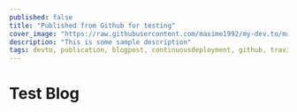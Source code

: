 ```yaml
---
published: false
title: "Published from Github for testing"
cover_image: "https://raw.githubusercontent.com/maxime1992/my-dev.to/master/blog-posts/manage-dev-to-blog-posts-with-continuous-deployment/assets/github-travis-dev-to.png"
description: "This is some sample description"
tags: devto, publication, blogpost, continuousdeployment, github, travis
---
```


# Test Blog